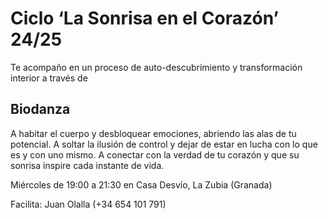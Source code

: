 # Ciclo ‘La Sonrisa en el Corazón’ 24/25

Te acompaño en un proceso de auto-descubrimiento y transformación interior a través de

## Biodanza

A habitar el cuerpo y desbloquear emociones, abriendo las alas de tu potencial.
A soltar la ilusión de control y dejar de estar en lucha con lo que es y con uno mismo.
A conectar con la verdad de tu corazón y que su sonrisa inspire cada instante de vida.

Miércoles de 19:00 a 21:30 en Casa Desvío, La Zubia (Granada)

Facilita: Juan Olalla (+34 654 101 791)
